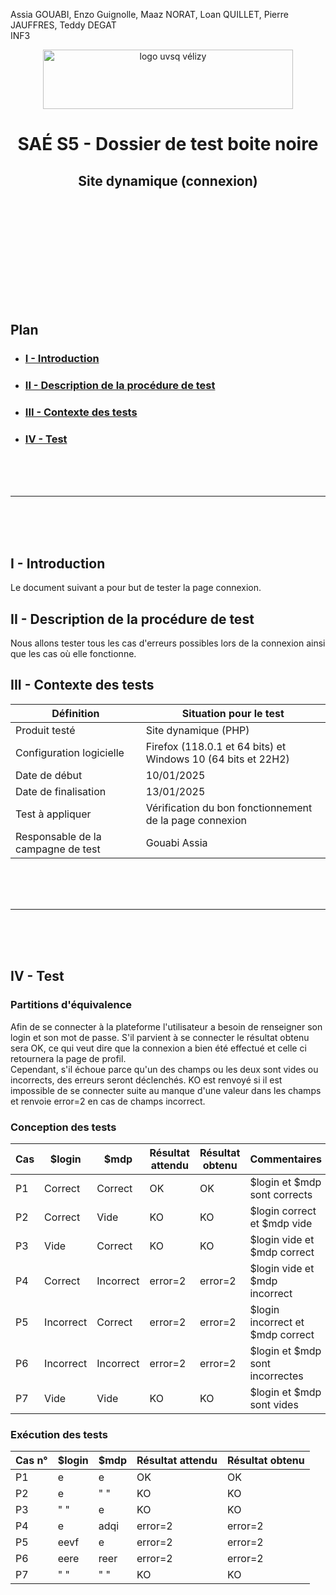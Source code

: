 Assia GOUABI, Enzo Guignolle, Maaz NORAT, Loan QUILLET, Pierre JAUFFRES, Teddy DEGAT<br>
INF3

<div align="center">
<img height="95" width="400" src="../img/IUT_Velizy_Villacoublay_logo_2020_ecran.png" title="logo uvsq vélizy"/>

# SAÉ S5 - Dossier de test boite noire 
## Site dynamique (connexion)

<br><br>

</div>

<br><br><br><br><br><br><br>

## Plan
- ### [I - Introduction](#I)
- ### [II - Description de la procédure de test](#II)
- ### [III - Contexte des tests](#III)
- ### [IV - Test](#IV)


<br><br><br>

----------

<br><br><br>

## <a name="I"></a>I - Introduction

Le document suivant a pour but de tester la page connexion.
<br>

## <a name="II"></a>II - Description de la procédure de test

Nous allons tester tous les cas d'erreurs possibles lors de la connexion ainsi que les cas où elle fonctionne. 
<br>

## <a name="III"></a>III - Contexte des tests

| Définition                         | Situation pour le test                                                   |
|------------------------------------|--------------------------------------------------------------------------|
| Produit testé                      | Site dynamique (PHP)                                                     |
| Configuration logicielle           | Firefox (118.0.1 et 64 bits) et<br/>Windows 10 (64 bits et 22H2)         |
| Date de début                      | 10/01/2025                                                               |
| Date de finalisation               | 13/01/2025                                                               |
| Test à appliquer                   | Vérification du bon fonctionnement de la page connexion                  |
| Responsable de la campagne de test | Gouabi Assia                       |


<br><br><br>

----------

<br><br><br>

## <a name="IV"></a>IV - Test

### Partitions d'équivalence 

Afin de se connecter à la plateforme l'utilisateur a besoin de renseigner son login et son mot de passe. S'il parvient à se connecter le résultat obtenu sera OK, ce qui veut dire que la connexion a bien été effectué et celle ci retournera la page de profil. 
<br>
Cependant, s'il échoue parce qu'un des champs ou les deux sont vides ou incorrects, des erreurs seront déclenchés. KO est renvoyé si il est impossible de se connecter suite au manque d'une valeur dans les champs et renvoie error=2 en cas de champs incorrect. 

### Conception des tests

| Cas | $login                | $mdp               | Résultat attendu   | Résultat obtenu    | Commentaires                                               |
|:----|---------------------------|---------------------------|--------------------|--------------------|------------------------------------------------------------|
| P1  | Correct                      | Correct                   | OK | OK | $login et $mdp sont corrects                     |
| P2  | Correct                   | Vide                      | KO | KO | $login correct et $mdp vide                     |
| P3  | Vide                   | Correct                      | KO | KO | $login vide et $mdp correct                     |
| P4  | Correct                   | Incorrect                      | error=2 | error=2 | $login vide et $mdp incorrect                     |
| P5  | Incorrect                   | Correct                      | error=2 | error=2 | $login incorrect et $mdp correct                     |
| P6  | Incorrect                   | Incorrect                      | error=2 | error=2 | $login et $mdp sont incorrectes                     |
| P7  | Vide                   | Vide                      | KO | KO | $login et $mdp sont vides                     |


### Exécution des tests 

| Cas n° | $login | $mdp      | Résultat attendu   | Résultat obtenu    |
|:-------|------------|------------------|--------------------|--------------------|
| P1      | e        | e  | OK | OK |
| P2      | e      | " "              | KO | KO |
| P3      | " "        | e              | KO | KO |
| P4      | e      | adqi    | error=2      |error=2           |
| P5      | eevf      | e  | error=2       | error=2          |
| P6      | eere      | reer  | error=2     | error=2          |
| P7      | " "      | " "  | KO     | KO          |